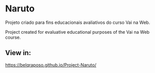 # Naruto

 <p> Projeto criado para fins educacionais avaliativos do curso Vai na Web.</p>
 <p> Project created for evaluative educational purposes of the Vai na Web course.</p>
 
 ##
 ## View in:
  https://belqraposo.github.io/Project-Naruto/
